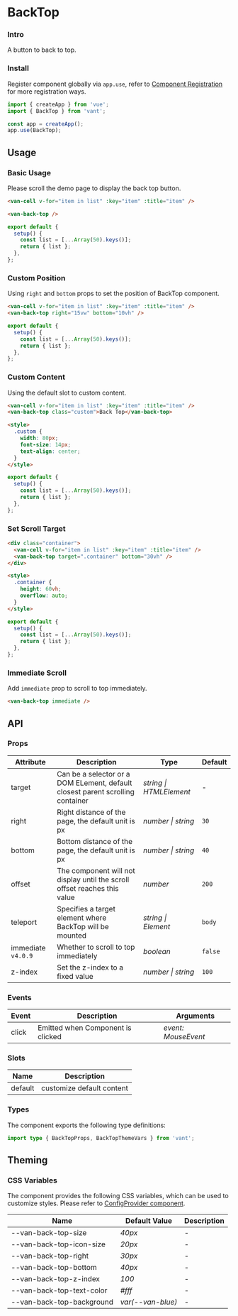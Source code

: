 # BackTop

### Intro

A button to back to top.

### Install

Register component globally via `app.use`, refer to [Component Registration](#/en-US/advanced-usage#zu-jian-zhu-ce) for more registration ways.

```js
import { createApp } from 'vue';
import { BackTop } from 'vant';

const app = createApp();
app.use(BackTop);
```

## Usage

### Basic Usage

Please scroll the demo page to display the back top button.

```html
<van-cell v-for="item in list" :key="item" :title="item" />

<van-back-top />
```

```js
export default {
  setup() {
    const list = [...Array(50).keys()];
    return { list };
  },
};
```

### Custom Position

Using `right` and `bottom` props to set the position of BackTop component.

```html
<van-cell v-for="item in list" :key="item" :title="item" />
<van-back-top right="15vw" bottom="10vh" />
```

```js
export default {
  setup() {
    const list = [...Array(50).keys()];
    return { list };
  },
};
```

### Custom Content

Using the default slot to custom content.

```html
<van-cell v-for="item in list" :key="item" :title="item" />
<van-back-top class="custom">Back Top</van-back-top>

<style>
  .custom {
    width: 80px;
    font-size: 14px;
    text-align: center;
  }
</style>
```

```js
export default {
  setup() {
    const list = [...Array(50).keys()];
    return { list };
  },
};
```

### Set Scroll Target

```html
<div class="container">
  <van-cell v-for="item in list" :key="item" :title="item" />
  <van-back-top target=".container" bottom="30vh" />
</div>

<style>
  .container {
    height: 60vh;
    overflow: auto;
  }
</style>
```

```js
export default {
  setup() {
    const list = [...Array(50).keys()];
    return { list };
  },
};
```

### Immediate Scroll

Add `immediate` prop to scroll to top immediately.

```html
<van-back-top immediate />
```

## API

### Props

| Attribute | Description | Type | Default |
| --- | --- | --- | --- |
| target | Can be a selector or a DOM ELement, default closest parent scrolling container | _string \| HTMLElement_ | - |
| right | Right distance of the page, the default unit is px | _number \| string_ | `30` |
| bottom | Bottom distance of the page, the default unit is px | _number \| string_ | `40` |
| offset | The component will not display until the scroll offset reaches this value | _number_ | `200` |
| teleport | Specifies a target element where BackTop will be mounted | _string \| Element_ | `body` |
| immediate `v4.0.9` | Whether to scroll to top immediately | _boolean_ | `false` |
| z-index | Set the z-index to a fixed value | _number \| string_ | `100` |

### Events

| Event | Description                       | Arguments           |
| ----- | --------------------------------- | ------------------- |
| click | Emitted when Component is clicked | _event: MouseEvent_ |

### Slots

| Name    | Description               |
| ------- | ------------------------- |
| default | customize default content |

### Types

The component exports the following type definitions:

```ts
import type { BackTopProps, BackTopThemeVars } from 'vant';
```

## Theming

### CSS Variables

The component provides the following CSS variables, which can be used to customize styles. Please refer to [ConfigProvider component](#/en-US/config-provider).

| Name                      | Default Value     | Description |
| ------------------------- | ----------------- | ----------- |
| --van-back-top-size       | _40px_            | -           |
| --van-back-top-icon-size  | _20px_            | -           |
| --van-back-top-right      | _30px_            | -           |
| --van-back-top-bottom     | _40px_            | -           |
| --van-back-top-z-index    | _100_             | -           |
| --van-back-top-text-color | _#fff_            | -           |
| --van-back-top-background | _var(--van-blue)_ | -           |
